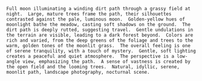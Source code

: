 `Full moon illuminating a winding dirt path through a grassy field at night.  Large, mature trees frame the path, their silhouettes contrasted against the pale, luminous moon.  Golden-yellow hues of moonlight bathe the meadow, casting soft shadows on the ground.  The dirt path is deeply rutted, suggesting travel.  Gentle undulations in the terrain are visible, leading to a dark forest beyond.  Colors are rich and varied, from the deep greens of the foliage and trees to the warm, golden tones of the moonlit grass.  The overall feeling is one of serene tranquility, with a touch of mystery.  Gentle, soft lighting creates a peaceful and quiet atmosphere.  The perspective is a low-angle view, emphasizing the path.  A sense of vastness is created by the open field and the looming trees.  Natural, idyllic, serene, moonlit path, landscape photography, nocturnal scene.`
